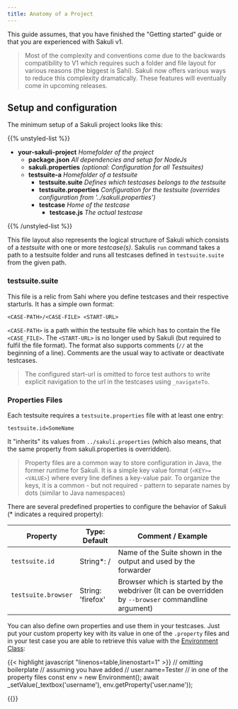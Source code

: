 ```yaml
---
title: Anatomy of a Project
---
```


This guide assumes, that you have finished the "Getting started" guide or that you are experienced with Sakuli v1. 

> Most of the complexity and conventions come due to the backwards compatibility to V1 which requires such a folder and file layout for various reasons (the biggest is Sahi). Sakuli now offers various ways to reduce this complexity dramatically. These features will eventually come  in upcoming releases.

## Setup and configuration

The minimum setup of a Sakuli project looks like this:

{{% unstyled-list %}}
- <i class="fas fa-folder"></i> **your-sakuli-project** *Homefolder of the project*
  - <i class="far fa-file"></i> **package.json** *All dependencies and setup for NodeJs*
  - <i class="far fa-file"></i> **sakuli.properties** *(optional: Configuration for all Testsuites)*
  - <i class="fas fa-folder"></i> **testsuite-a** *Homefolder of a testsuite*
     - <i class="far fa-file"></i> **testsuite.suite** *Defines which testcases belongs to the testsuite*
     - <i class="far fa-file"></i> **testsuite.properties** *Configuration for the testsuite (overrides configuration from '../sakuli.properties')*
     - <i class="fas fa-folder"></i> **testcase** *Home of the testcase*
         - <i class="far fa-file"></i> **testcase.js** *The actual testcase*

{{% /unstyled-list %}}

This file layout also represents the logical structure of Sakuli which consists of a *testsuite* with one or more *testcase(s)*. Sakulis `run` command takes a path to a testsuite folder and runs all testcases defined in `testsuite.suite` from the given path. 

### testsuite.suite

This file is a relic from Sahi where you define testcases and their respective starturls. It has a simple own format:

```
<CASE-PATH>/<CASE-FILE> <START-URL>
```

`<CASE-PATH>` is a path within the testsuite file which has to contain the file `<CASE_FILE>`. The `<START-URL>` is no longer used by Sakuli (but required to fulfil the file format). The format also supports comments (`//` at the beginning of a line). Comments are the usual way to activate or deactivate testcases.

> The configured start-url is omitted to force test authors to write explicit navigation to the url in the testcases using `_navigateTo`.

### Properties Files

Each testsuite requires a `testsuite.properties` file with at least one entry:

```
testsuite.id=SomeName
```

It "inherits" its values from `../sakuli.properties` (which also means, that the same property from sakuli.properties is overridden). 

> Property files are a common way to store configuration in Java, the former runtime for Sakuli. It is a simple key value format (`<KEY>=<VALUE>`) where every line defines a key-value pair. To organize the keys, it is a common - but not required - pattern to separate names by dots (similar to Java namespaces)

There are several predefined properties to configure the behavior of Sakuli (* indicates a required property):

| Property            | Type: Default     | Comment / Example                                            |
| ------------------- | ----------------- | ------------------------------------------------------------ |
| `testsuite.id`      | String*: /        | Name of the Suite shown in the output and used by the forwarder |
| `testsuite.browser` | String: 'firefox' | Browser which is started by the webdriver (It can be overridden by `--browser` commandline argument) |

You can also define own properties and use them in your testcases. Just put your custom property key with its value in one of the `.property` files and in your test case you are able to retrieve this value with the [Environment Class](/apidoc/sakuli-legacy/interfaces/thenableenvironment.html#getproperty):

{{< highlight javascript "linenos=table,linenostart=1" >}}
// omitting boilerplate 
// assuming you have added 
// user.name=Tester 
// in one of the property files
const env = new Environment();
await _setValue(_textbox('username'), env.getProperty('user.name')); 

{{</highlight>}}